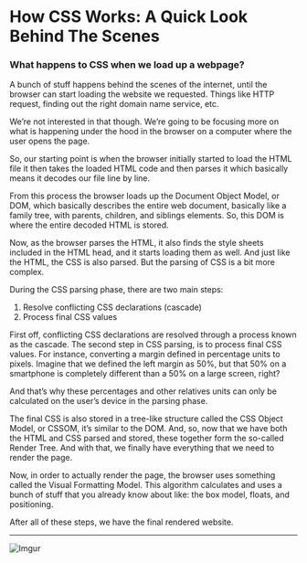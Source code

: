 # How CSS Works: A Quick Look Behind The Scenes
### What happens to CSS when we load up a webpage?
A bunch of stuff happens behind the scenes of the internet, until the browser can start loading the website we requested. Things like HTTP request, finding out the right domain name service, etc.

We’re not interested in that though. We’re going to be focusing more on what is happening under the hood in the browser on a computer where the user opens the page.

So, our starting point is when the browser initially started to load the HTML file it then takes the loaded HTML code and then parses it which basically means it decodes our file line by line.

From this process the browser loads up the Document Object Model, or DOM, which basically describes the entire web document, basically like a family tree, with parents, children, and siblings elements. So, this DOM is where the entire decoded HTML is stored.

Now, as the browser parses the HTML, it also finds the style sheets included in the HTML head, and it starts loading them as well. And just like the HTML, the CSS is also parsed. But the parsing of CSS is a bit more complex.

During the CSS parsing phase, there are two main steps:
1. Resolve conflicting CSS declarations (cascade)
2. Process final CSS values

First off, conflicting CSS declarations are resolved through a process known as the cascade. The second step in CSS parsing, is to process final CSS values. For instance, converting a margin defined in percentage units to pixels. Imagine that we defined the left margin as 50%, but that 50% on a smartphone is completely different than a 50% on a large screen, right?

And that’s why these percentages and other relatives units can only be calculated on the user’s device in the parsing phase.

The final CSS is also stored in a tree-like structure called the CSS Object Model, or CSSOM, it’s similar to the DOM. And, so, now that we have both the HTML and CSS parsed and stored, these together form the so-called Render Tree. And with that, we finally have everything that we need to render the page.

Now, in order to actually render the page, the browser uses something called the Visual Formatting Model. This algorithm calculates and uses a bunch of stuff that you already know about like: the box model, floats, and positioning.

After all of these steps, we have the final rendered website.

---

![Imgur](https://imgur.com/ves8O0G.png)
